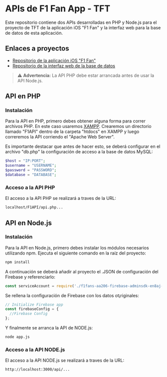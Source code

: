 # APIs de F1 Fan App - TFT

Este repositorio contiene dos APIs desarrolladas en PHP y Node.js para el proyecto de TFT de la aplicación iOS "F1 Fan" y la interfaz web para la base de datos de esta aplicación.

## Enlaces a proyectos

- [Repositorio de la aplicación iOS "F1 Fan"](https://github.com/Javierob02/F1Fan_APP)
- [Repositorio de la interfaz web de la base de datos](https://github.com/Javierob02/WebManager_TFG)


> ⚠️ **Advertencia:** La API PHP debe estar arrancada antes de usar la API Node.js.


## API en PHP

### Instalación

Para la API en PHP, primero debes obtener alguna forma para correr archivos PHP. En este caso usaremos [XAMPP](https://www.apachefriends.org/es/index.html). Crearemos un directorio llamado "F1API" dentro de la carpeta "htdocs" en XAMPP y luego correremos la API corriendo el "Apache Web Server".

Es importante destacar que antes de hacer esto, se deberá configurar en el archivo "db.php" la configuración de acceso a la base de datos MySQL:

```php
$host = "IP:PORT";
$username = "USERNAME";
$password = "PASSWORD";
$database = "DATABASE";
```

### Acceso a la API PHP

El acceso a la API PHP se realizará a traves de la URL:

```bash
localhost/F1API/api.php...
```




## API en Node.js

### Instalación

Para la API en Node.js, primero debes instalar los módulos necesarios utilizando npm. Ejecuta el siguiente comando en la raíz del proyecto:

```sh
npm install
````

A continuación se deberá añadir al proyecto el .JSON de configuración del Firebase y referenciarlo:

```js
const serviceAccount = require('./f1fans-aa206-firebase-adminsdk-en8aj-23f796e2d0.json');
````

Se rellena la configuración de Firebase con los datos ot¡riginales:

```js
// Initialize Firebase app
const firebaseConfig = {
  //Firebase Config
};
````
Y finalmente se arranca la API de NODE.js:

```sh
node app.js
```

### Acceso a la API NODE.js

El acceso a la API NODE.js se realizará a traves de la URL:

```bash
http://localhost:3000/api/...
```


